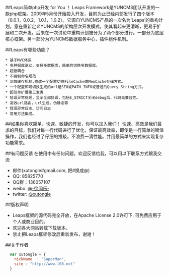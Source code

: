 ##Leaps简单php开发 for You ！
Leaps Framework是YUNCMS团队开发的一款php框架。2009年5月份开始投入开发，目前为止已经内部发行了四个版本（0.0.1，0.0.2，1.0.1，1.0.2）。它源自YUNCMS产品的一次名为‘Leaps’的重构计划。意在重新定义YUNCMS的架构层次开发模式，使其看起来更清晰，更易于扩展和二次开发。后来在一次讨论中重构计划被分为了两个部分进行。一部分为底层核心框架。另一部分为YUNCMS数据服务中心，插件组件机制。

##Leaps有哪些功能？

    * 基于MVC体系
    * 多种据库驱动，支持多数据库，简单的切换多数据库。
    * 超低耦合
    * 不强制命名规范
    * 高效缓存机制,修改一个配置切换FileCache或MemCache存储方式。
    * 一个配置即可切换生成的url是SEO或PATH_INFO或普通的Query String方式。
    * 超简单扩展第三发类
    * 错误异常处理，显示全部错误，包括E_STRICT关闭debug后，代码高兼容性。
    * 高效url路由，url生成，伪静态等
    * 错误异常日志、访问日志
    * 常用方法集成。 

##如果你喜欢简单、快速、敏捷的开发，你可以加入我们！
快速、高效是我们最求的目标，我们对每一行代码进行了优化，保证最高效率，即使是一行简单的赋值操作，我们也经过了仔细的推敲，不浪费一滴性能。并用最简单的方式来实现复杂功能需求。

##有问题反馈
在使用中有任何问题，欢迎反馈给我，可以用以下联系方式跟我交流

* 邮件(xutongle#gmail.com, 把#换成@)
* QQ: 85825770
* QQ群：136057107 
* weibo: [@-徐同乐-](http://weibo.com/xutongle)
* twitter: [@xutongle](http://twitter.com/xutongle)

##版权声明

* Leaps框架的源代码完全开放，在Apache License 2.0许可下, 可免费应用于个人或商业目的。
* 欢迎各大网站转载下载版本。
* 禁止把Leaps框架修改后重新发布，谢谢！ 

##关于作者

```javascript
  var xutongle = {
    nickName  : "SuperMan",
    site : "http://www.l68.net"
  }
```